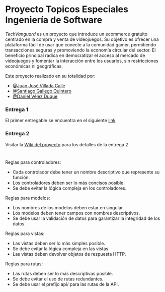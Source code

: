 # Proyecto Topicos Especiales Ingeniería de Software

*TechVanguard* es un proyecto que introduce un ecommerce gratuito centrado en la compra y venta de videojuegos. Su objetivo es ofrecer una plataforma fácil de usar que conecte a la comunidad gamer, permitiendo transacciones seguras y promoviendo la economía circular del sector. El beneficio principal radica en democratizar el acceso al mercado de videojuegos y fomentar la interacción entre los usuarios, sin restricciones económicas ni geográficas.

Este proyecto realizado en su totalidad por:
- [@Juan José Villada Calle](https://www.github.com/jvillada1)
- [@Santiago Gallego Quintero](https://github.com/sgalle16)
- [@Daniel Vélez Duque](https://www.github.com/vlz0)

### Entrega 1
El primer entregable se encuentra en el siguiente [link](https://docs.google.com/document/d/1j7xXonnmy5WLn521ADpP2ZK9_SSZB4eBQycMDLRqlPQ/edit?usp=sharing)

### Entrega 2
Visitar la [Wiki del proyecto](https://github.com/vlz0/TopicosSoftware/wiki)  para los detalles de la entrega 2 


#
Reglas para controladores:
- Cada controlador debe tener un nombre descriptivo que represente su función.
- Los controladores deben ser lo más concisos posible.
- Se debe evitar la lógica compleja en los controladores.


Reglas para modelos:
- Los nombres de los modelos deben estar en singular.
- Los modelos deben tener campos con nombres descriptivos.
- Se debe usar la validación de datos para garantizar la integridad de los datos.

Reglas para vistas:
- Las vistas deben ser lo más simples posible.
- Se debe evitar la lógica compleja en las vistas.
- Las vistas deben devolver objetos de respuesta HTTP.

Reglas para rutas:
- Las rutas deben ser lo más descriptivas posible.
- Se debe evitar el uso de rutas redundantes.
- Se debe usar el prefijo api/ para las rutas de la API.
